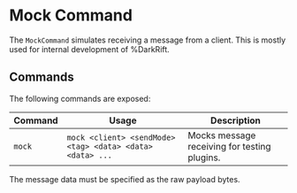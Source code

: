# Mock Command
The `MockCommand` simulates receiving a message from a client. This is mostly used for internal development of %DarkRift.

## Commands
The following commands are exposed:

| Command   | Usage | Description |
|-----------|-------|-------------|
| `mock` | `mock <client> <sendMode> <tag> <data> <data> <data> ...` | Mocks message receiving for testing plugins. |

The message data must be specified as the raw payload bytes.

